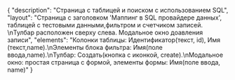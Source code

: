 {
"description": "Страница с таблицей и поиском с использованием SQL",
"layout": "Страница с заголовком 'Маппинг в SQL провайдере данных', таблицей с тестовыми данными,фильтром и счетчиком записей. \nТулбар расположен сверху слева. Модальное окно доавления записи",
"elements": "Колонки таблицы: Идентификатор(текст, id), Имя (текст,name).\nЭлементы блока фильтра: Имя(поле ввода,name).\nТулбар: Создать(кнопка с иконкой, create).\nМодальное окно: простая страница с формой, элементы формы: Имя(поле ввода, name)"
}